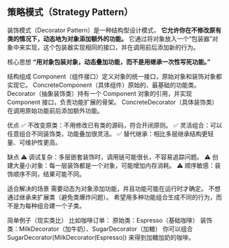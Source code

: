 ## 策略模式（Strategy Pattern）

装饰模式（Decorator Pattern）是一种结构型设计模式，
**它允许你在不修改原有类的情况下，动态地为对象添加额外的功能。**
它通过将对象放入一个“包装器”对象中来实现，这个包装器实现相同的接口，并在调用前后添加新的行为。

核心思想
**“用对象包装对象，动态叠加功能，而不是用继承一次性写死功能。”**


结构组成
Component（组件接口）定义对象的统一接口，原始对象和装饰对象都实现它。
ConcreteComponent（具体组件）原始的、最基础的功能类。
Decorator（抽象装饰类）持有一个 Component 对象的引用，并实现 Component 接口，负责功能扩展的骨架。
ConcreteDecorator（具体装饰类）在调用原始功能前后添加额外功能。


优点
✅ 不改变原类：不用修改已有类的源码，符合开闭原则。
✅ 灵活组合：可以任意组合不同装饰类，功能叠加很灵活。
✅ 替代继承：相比多层继承结构更轻量、可维护性更高。

缺点
⚠ 调试复杂：多层嵌套装饰时，调用链可能很长，不容易追踪问题。
⚠ 创建大量小对象：每一层装饰都是一个对象，可能增加内存消耗。
⚠ 顺序敏感：装饰顺序不同，结果可能不同。

适合解决的场景
需要动态为对象添加功能，并且功能可能在运行时才确定。
不想通过继承来扩展类（避免类爆炸问题）。
希望用多种功能组合生成不同的行为，而不是为每种组合建一个子类。

简单例子（现实类比）
比如咖啡订单：
原始类：Espresso（基础咖啡）
装饰类：MilkDecorator（加牛奶）、SugarDecorator（加糖）
你可以组合 SugarDecorator(MilkDecorator(Espresso)) 来得到加糖加奶的咖啡。

